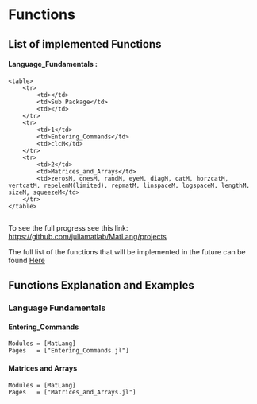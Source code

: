 # Functions

## List of implemented Functions
#### Language_Fundamentals :
```@raw html
<table>
    <tr>
        <td></td>
        <td>Sub Package</td>
        <td></td>
    </tr>
    <tr>
        <td>1</td>
        <td>Entering_Commands</td>
        <td>clcM</td>
    </tr>
    <tr>
        <td>2</td>
        <td>Matrices_and_Arrays</td>
        <td>zerosM, onesM, randM, eyeM, diagM, catM, horzcatM, vertcatM, repelemM(limited), repmatM, linspaceM, logspaceM, lengthM, sizeM, squeezeM</td>
    </tr>
</table>
```
```@index
```
To see the full progress see this link: https://github.com/juliamatlab/MatLang/projects

The full list of the functions that will be implemented in the future can be found [Here](https://www.mathworks.com/help/matlab/referencelist.html;jsessionid=e221a09e47ed26d2b333ea600f68?type=function)

## Functions Explanation and Examples
### Language Fundamentals
#### Entering_Commands
```@autodocs
Modules = [MatLang]
Pages   = ["Entering_Commands.jl"]
```
#### Matrices and Arrays
```@autodocs
Modules = [MatLang]
Pages   = ["Matrices_and_Arrays.jl"]
```
